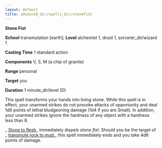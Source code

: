 ```yaml
---
layout: default
title: advanced_dir/spells_dir/stoneFist
---
```

 **Stone Fist**

**School** transmutation [earth]; **Level** alchemist 1, druid 1, sorcerer_dir/wizard 1

**Casting Time** 1 standard action

**Components** V, S, M (a chip of granite)

**Range** personal

**Target** you

**Duration** 1 minute_dir/level (D)

This spell transforms your hands into living stone. While this spell is in effect, your unarmed strikes do not provoke attacks of opportunity and deal 1d6 points of lethal bludgeoning damage (1d4 if you are Small). In addition, your unarmed strikes ignore the hardness of any object with a hardness less than 8.

_ [Stone to flesh](../../../../spells_dir/stoneToFlesh#_stone-to-flesh)_ immediately dispels _stone fist_. Should you be the target of _ [transmute rock to mud](../../../../spells_dir/transmuteRockToMud#_transmute-rock-to-mud)_, this spell immediately ends and you take 4d6 points of damage.

